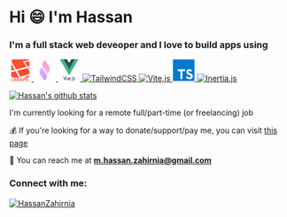 <h1>Hi 😄 I'm Hassan</h1>
<h3>I'm a full stack web deveoper and I love to build apps using</h3>
<p>
<a href="https://laravel.com/" target="_blank" rel="noreferrer"> <img src="https://raw.githubusercontent.com/devicons/devicon/master/icons/laravel/laravel-plain-wordmark.svg" alt="Laravel" width="40" height="40"/> </a>
<a href="https://hybridly.dev/" target="_blank" rel="noreferrer"> <img src="stack/hybridly.svg" alt="Hybridly" width="40" height="40"/> </a>
<a href="https://vuejs.org/" target="_blank" rel="noreferrer"> <img src="https://raw.githubusercontent.com/devicons/devicon/master/icons/vuejs/vuejs-original-wordmark.svg" alt="Vue.js" width="40" height="40"/> </a>
<a href="https://tailwindcss.com/" target="_blank" rel="noreferrer"> <img src="https://www.vectorlogo.zone/logos/tailwindcss/tailwindcss-icon.svg" alt="TailwindCSS" width="40" height="40"/> </a>
<a href="https://vitejs.dev/" target="_blank" rel="noreferrer"> <img src="https://vitejs.dev/logo.svg" alt="Vite.js" width="40" height="40"/> </a>
<a href="https://www.typescriptlang.org/" target="_blank" rel="noreferrer"> <img src="https://raw.githubusercontent.com/devicons/devicon/master/icons/typescript/typescript-original.svg" alt="TypeScript" width="40" height="40"/> </a>
<a href="https://inertiajs.com/" target="_blank" rel="noreferrer"> <img src="https://avatars.githubusercontent.com/u/47703742?s=200&v=4" alt="Inertia.js" width="40" height="40"/> </a>
</p>

[![Hassan's github stats](https://github-readme-stats.vercel.app/api?username=HassanZahirnia&count_private=true&show_icons=true&hide=stars)](https://github.com/HassanZahirnia)


<p>I'm currently looking for a remote full/part-time (or freelancing) job</b></p>

💰 If you're looking for a way to donate/support/pay me, you can visit <a href="https://github.com/HassanZahirnia/HassanZahirnia/blob/main/DONATION.MD">this page</a>

<p>📧 You can reach me at <a href="mailto:m.hassan.zahirnia@gmail.com"><b>m.hassan.zahirnia@gmail.com</b></a></p>

<h3>Connect with me:</h3>
<p>
<a href="https://twitter.com/HassanZahirnia" target="blank"><img align="center" src="https://cdn.jsdelivr.net/gh/devicons/devicon/icons/twitter/twitter-original.svg" alt="HassanZahirnia" height="30" width="40" /></a>
</p>

